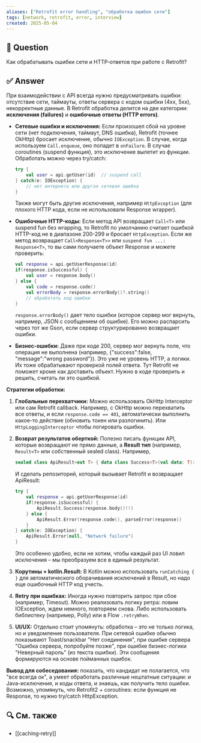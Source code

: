 ```yaml
---
aliases: ["Retrofit error handling", "обработка ошибок сети"]
tags: [network, retrofit, error, interview]
created: 2025‑05‑04
---
```


## 📝 Question  
Как обрабатывать ошибки сети и HTTP‑ответов при работе с Retrofit?

## ✅ Answer  
При взаимодействии с API всегда нужно предусматривать ошибки: отсутствие сети, таймауты, ответы сервера с кодом ошибки (4xx, 5xx), некорректные данные. В Retrofit обработка делится на две категории: **исключения (failures)** и **ошибочные ответы (HTTP errors)**.

- **Сетевые ошибки и исключения:** Если произошел сбой на уровне сети (нет подключения, таймаут, DNS ошибка), Retrofit (точнее OkHttp) бросает исключение, обычно `IOException`. В случае, когда используем `Call.enqueue`, оно попадет в `onFailure`. В случае coroutines (suspend функция), это исключение вылетит из функции. Обработать можно через try/catch:
    
    ```kotlin
    try {
        val user = api.getUser(id)  // suspend call
    } catch(e: IOException) {
        // нет интернета или другая сетевая ошибка
    }
    ```
    
    Также могут быть другие исключения, например `HttpException` (для плохого HTTP кода, если не использовали Response wrapper).
    
- **Ошибочные HTTP-коды:** Если метод API возвращает `Call<T>` или suspend fun без wrapping, то Retrofit по умолчанию считает ошибкой HTTP-код не в диапазоне 200-299 и бросает `HttpException`. Если же метод возвращает `Call<Response<T>>` или `suspend fun ...: Response<T>`, то вы сами получаете объект Response и можете проверить:
    
    ```kotlin
    val response = api.getUserResponse(id)
    if(response.isSuccessful) {
        val user = response.body()
    } else {
        val code = response.code()
        val errorBody = response.errorBody()?.string()
        // обработать код ошибки
    }
    ```
    
    `response.errorBody()` дает тело ошибки (которое сервер мог вернуть, например, JSON с сообщением об ошибке). Его можно распарсить через тот же Gson, если сервер структурированно возвращает ошибки.
    
- **Бизнес-ошибки:** Даже при коде 200, сервер мог вернуть поле, что операция не выполнена (например, {"success":false, "message":"wrong password"}). Это уже не уровень HTTP, а логики. Их тоже обрабатывают проверкой полей ответа. Тут Retrofit не поможет кроме как доставить объект. Нужно в коде проверить и решить, считать ли это ошибкой.
    

**Стратегии обработки:**

1. **Глобальные перехватчики:** Можно использовать OkHttp Interceptor или сам Retrofit callback. Например, с OkHttp можно перехватить все ответы, и если `response.code == 401`, автоматически выполнить какое-то действие (обновить токен или разлогинить). Или `HttpLoggingInterceptor` чтобы логировать ошибки.
    
2. **Возврат результатов оберткой:** Полезно писать функции API, которые возвращают не прямо данные, а **Result тип** (например, `Result<T>` или собственный sealed class). Например,
    
    ```kotlin
    sealed class ApiResult<out T> { data class Success<T>(val data: T): ApiResult<T>(); data class Error(val code: Int?, val message: String?): ApiResult<Nothing>() }
    ```
    
    И сделать репозиторий, который вызывает Retrofit и возвращает ApiResult:
    
    ```kotlin
    try {
        val response = api.getUserResponse(id)
        if(response.isSuccessful) {
            ApiResult.Success(response.body()!!)
        } else {
            ApiResult.Error(response.code(), parseError(response))
        }
    } catch(e: IOException) {
        ApiResult.Error(null, "Network failure")
    }
    ```
    
    Это особенно удобно, если не хотим, чтобы каждый раз UI ловил исключения – мы преобразуем все в единый результат.
    
3. **Корутины + kotlin.Result:** В Kotlin можно использовать `runCatching { }` для автоматического оборачивания исключений в Result, но надо еще ошибочный HTTP код учесть.
    
4. **Retry при ошибках:** Иногда нужно повторить запрос при сбое (например, Timeout). Можно реализовать логику ретра: ловим IOException, ждем немного, повторяем снова. Либо использовать библиотеку (например, Polly) или в Flow `.retryWhen`.
    
5. **UI/UX:** Отдельно стоит упомянуть: обработка – это не только логика, но и уведомление пользователя. При сетевой ошибке обычно показывают Toast/snackbar "Нет соединения", при ошибке сервера "Ошибка сервера, попробуйте позже", при ошибке бизнес-логики "Неверный пароль" (из текста ошибки). Эти сообщения формируются на основе пойманных ошибок.
    

**Вывод для собеседования:** показать, что кандидат не полагается, что "все всегда ок", а умеет обработать различные нештатные ситуации: и Java-исключения, и коды ответа, и знаешь, как получить тело ошибки. Возможно, упомянуть, что Retrofit2 + coroutines: если функция не Response, то нужно try/catch HttpException.

## 🔍 См. также  
- [[caching‑retry]]
